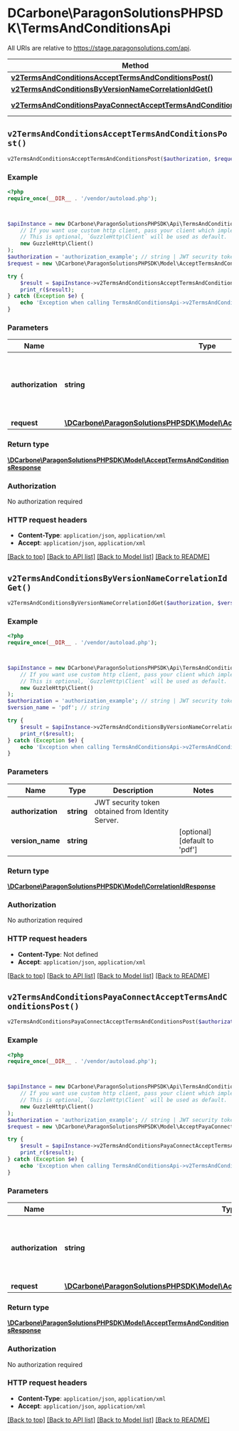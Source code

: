 # DCarbone\ParagonSolutionsPHPSDK\TermsAndConditionsApi

All URIs are relative to https://stage.paragonsolutions.com/api.

Method | HTTP request | Description
------------- | ------------- | -------------
[**v2TermsAndConditionsAcceptTermsAndConditionsPost()**](TermsAndConditionsApi.md#v2TermsAndConditionsAcceptTermsAndConditionsPost) | **POST** /v2/TermsAndConditions/AcceptTermsAndConditions | 
[**v2TermsAndConditionsByVersionNameCorrelationIdGet()**](TermsAndConditionsApi.md#v2TermsAndConditionsByVersionNameCorrelationIdGet) | **GET** /v2/TermsAndConditions/{versionName}/correlationId | 
[**v2TermsAndConditionsPayaConnectAcceptTermsAndConditionsPost()**](TermsAndConditionsApi.md#v2TermsAndConditionsPayaConnectAcceptTermsAndConditionsPost) | **POST** /v2/TermsAndConditions/PayaConnect/AcceptTermsAndConditions | 


## `v2TermsAndConditionsAcceptTermsAndConditionsPost()`

```php
v2TermsAndConditionsAcceptTermsAndConditionsPost($authorization, $request): \DCarbone\ParagonSolutionsPHPSDK\Model\AcceptTermsAndConditionsResponse
```



### Example

```php
<?php
require_once(__DIR__ . '/vendor/autoload.php');



$apiInstance = new DCarbone\ParagonSolutionsPHPSDK\Api\TermsAndConditionsApi(
    // If you want use custom http client, pass your client which implements `GuzzleHttp\ClientInterface`.
    // This is optional, `GuzzleHttp\Client` will be used as default.
    new GuzzleHttp\Client()
);
$authorization = 'authorization_example'; // string | JWT security token obtained from Identity Server.
$request = new \DCarbone\ParagonSolutionsPHPSDK\Model\AcceptTermsAndConditionsRequest(); // \DCarbone\ParagonSolutionsPHPSDK\Model\AcceptTermsAndConditionsRequest

try {
    $result = $apiInstance->v2TermsAndConditionsAcceptTermsAndConditionsPost($authorization, $request);
    print_r($result);
} catch (Exception $e) {
    echo 'Exception when calling TermsAndConditionsApi->v2TermsAndConditionsAcceptTermsAndConditionsPost: ', $e->getMessage(), PHP_EOL;
}
```

### Parameters

Name | Type | Description  | Notes
------------- | ------------- | ------------- | -------------
 **authorization** | **string**| JWT security token obtained from Identity Server. |
 **request** | [**\DCarbone\ParagonSolutionsPHPSDK\Model\AcceptTermsAndConditionsRequest**](../Model/AcceptTermsAndConditionsRequest.md)|  |

### Return type

[**\DCarbone\ParagonSolutionsPHPSDK\Model\AcceptTermsAndConditionsResponse**](../Model/AcceptTermsAndConditionsResponse.md)

### Authorization

No authorization required

### HTTP request headers

- **Content-Type**: `application/json`, `application/xml`
- **Accept**: `application/json`, `application/xml`

[[Back to top]](#) [[Back to API list]](../../README.md#endpoints)
[[Back to Model list]](../../README.md#models)
[[Back to README]](../../README.md)

## `v2TermsAndConditionsByVersionNameCorrelationIdGet()`

```php
v2TermsAndConditionsByVersionNameCorrelationIdGet($authorization, $version_name): \DCarbone\ParagonSolutionsPHPSDK\Model\CorrelationIdResponse
```



### Example

```php
<?php
require_once(__DIR__ . '/vendor/autoload.php');



$apiInstance = new DCarbone\ParagonSolutionsPHPSDK\Api\TermsAndConditionsApi(
    // If you want use custom http client, pass your client which implements `GuzzleHttp\ClientInterface`.
    // This is optional, `GuzzleHttp\Client` will be used as default.
    new GuzzleHttp\Client()
);
$authorization = 'authorization_example'; // string | JWT security token obtained from Identity Server.
$version_name = 'pdf'; // string

try {
    $result = $apiInstance->v2TermsAndConditionsByVersionNameCorrelationIdGet($authorization, $version_name);
    print_r($result);
} catch (Exception $e) {
    echo 'Exception when calling TermsAndConditionsApi->v2TermsAndConditionsByVersionNameCorrelationIdGet: ', $e->getMessage(), PHP_EOL;
}
```

### Parameters

Name | Type | Description  | Notes
------------- | ------------- | ------------- | -------------
 **authorization** | **string**| JWT security token obtained from Identity Server. |
 **version_name** | **string**|  | [optional] [default to &#39;pdf&#39;]

### Return type

[**\DCarbone\ParagonSolutionsPHPSDK\Model\CorrelationIdResponse**](../Model/CorrelationIdResponse.md)

### Authorization

No authorization required

### HTTP request headers

- **Content-Type**: Not defined
- **Accept**: `application/json`, `application/xml`

[[Back to top]](#) [[Back to API list]](../../README.md#endpoints)
[[Back to Model list]](../../README.md#models)
[[Back to README]](../../README.md)

## `v2TermsAndConditionsPayaConnectAcceptTermsAndConditionsPost()`

```php
v2TermsAndConditionsPayaConnectAcceptTermsAndConditionsPost($authorization, $request): \DCarbone\ParagonSolutionsPHPSDK\Model\AcceptTermsAndConditionsResponse
```



### Example

```php
<?php
require_once(__DIR__ . '/vendor/autoload.php');



$apiInstance = new DCarbone\ParagonSolutionsPHPSDK\Api\TermsAndConditionsApi(
    // If you want use custom http client, pass your client which implements `GuzzleHttp\ClientInterface`.
    // This is optional, `GuzzleHttp\Client` will be used as default.
    new GuzzleHttp\Client()
);
$authorization = 'authorization_example'; // string | JWT security token obtained from Identity Server.
$request = new \DCarbone\ParagonSolutionsPHPSDK\Model\AcceptPayaConnectTermsAndConditionsRequest(); // \DCarbone\ParagonSolutionsPHPSDK\Model\AcceptPayaConnectTermsAndConditionsRequest

try {
    $result = $apiInstance->v2TermsAndConditionsPayaConnectAcceptTermsAndConditionsPost($authorization, $request);
    print_r($result);
} catch (Exception $e) {
    echo 'Exception when calling TermsAndConditionsApi->v2TermsAndConditionsPayaConnectAcceptTermsAndConditionsPost: ', $e->getMessage(), PHP_EOL;
}
```

### Parameters

Name | Type | Description  | Notes
------------- | ------------- | ------------- | -------------
 **authorization** | **string**| JWT security token obtained from Identity Server. |
 **request** | [**\DCarbone\ParagonSolutionsPHPSDK\Model\AcceptPayaConnectTermsAndConditionsRequest**](../Model/AcceptPayaConnectTermsAndConditionsRequest.md)|  |

### Return type

[**\DCarbone\ParagonSolutionsPHPSDK\Model\AcceptTermsAndConditionsResponse**](../Model/AcceptTermsAndConditionsResponse.md)

### Authorization

No authorization required

### HTTP request headers

- **Content-Type**: `application/json`, `application/xml`
- **Accept**: `application/json`, `application/xml`

[[Back to top]](#) [[Back to API list]](../../README.md#endpoints)
[[Back to Model list]](../../README.md#models)
[[Back to README]](../../README.md)

